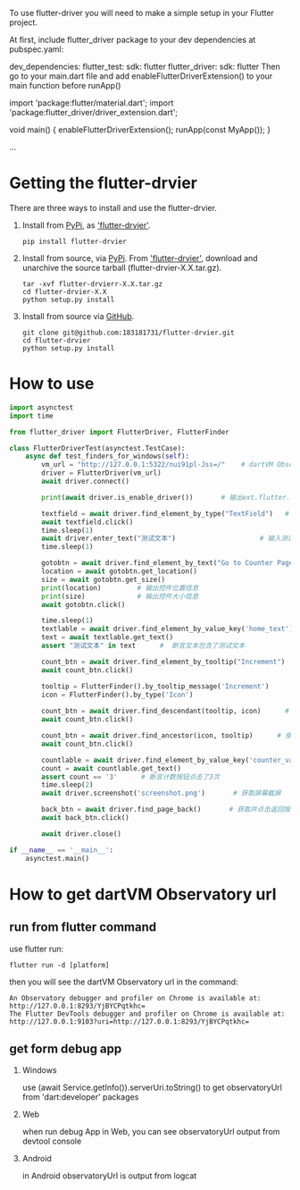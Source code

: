 To use flutter-driver you will need to make a simple setup in your Flutter project.

At first, include flutter_driver package to your dev dependencies at pubspec.yaml:

dev_dependencies:
  flutter_test:
    sdk: flutter
  flutter_driver:
    sdk: flutter
Then go to your main.dart file and add enableFlutterDriverExtension() to your main function before runApp()

import 'package:flutter/material.dart';
import 'package:flutter_driver/driver_extension.dart';

void main() {
  enableFlutterDriverExtension();
  runApp(const MyApp());
}

...

# Getting the flutter-drvier

There are three ways to install and use the flutter-drvier.

1. Install from [PyPi](https://pypi.org), as ['flutter-drvier'](https://pypi.org/project/flutter-drvier/).

    ```shell
    pip install flutter-drvier
    ```

2. Install from source, via [PyPi](https://pypi.org). From ['flutter-drvier'](https://pypi.org/project/flutter-drvier/),
download and unarchive the source tarball (flutter-drvier-X.X.tar.gz).

    ```shell
    tar -xvf flutter-drvierr-X.X.tar.gz
    cd flutter-drvier-X.X
    python setup.py install
    ```

3. Install from source via [GitHub](https://github.com/183181731/flutter-drvier).

    ```shell
    git clone git@github.com:183181731/flutter-drvier.git
    cd flutter-drvier
    python setup.py install
    ```

# How to use

```python
import asynctest
import time

from flutter_driver import FlutterDriver, FlutterFinder

class FlutterDriverTest(asynctest.TestCase):
    async def test_finders_for_windows(self):
        vm_url = "http://127.0.0.1:5322/nui91pl-Jss=/"    # dartVM Observatory url 
        driver = FlutterDriver(vm_url)
        await driver.connect()

        print(await driver.is_enable_driver())       # 输出ext.flutter.driver启用状态

        textfield = await driver.find_element_by_type("TextField")   # 获取并点击文本框控件
        await textfield.click()
        time.sleep(1)
        await driver.enter_text("测试文本")                     # 输入测试文本
        time.sleep(1)

        gotobtn = await driver.find_element_by_text("Go to Counter Page")     # 获取进入统计页面按钮并点击
        location = await gotobtn.get_location()
        size = await gotobtn.get_size()
        print(location)         # 输出控件位置信息
        print(size)             # 输出控件大小信息
        await gotobtn.click()

        time.sleep(1)
        textlable = await driver.find_element_by_value_key('home_text')    # 获取从上一页获取的文本信息
        text = await textlable.get_text()
        assert "测试文本" in text      #  断言文本包含了测试文本

        count_btn = await driver.find_element_by_tooltip("Increment")     # 获取并点击计数按钮控件
        await count_btn.click()

        tooltip = FlutterFinder().by_tooltip_message('Increment')     
        icon = FlutterFinder().by_type('Icon')
        
        count_btn = await driver.find_descendant(tooltip, icon)      # 使用子节点的方式定位计数按钮控件
        await count_btn.click()

        count_btn = await driver.find_ancestor(icon, tooltip)      # 使用祖先节点的方式定位计数按钮控件
        await count_btn.click()        

        countlable = await driver.find_element_by_value_key('counter_value')   # 获取计数统计显示数值
        count = await countlable.get_text()
        assert count == '3'      # 断言计数按钮点击了3次
        time.sleep(2)
        await driver.screenshot('screenshot.png')       # 获取屏幕截屏

        back_btn = await driver.find_page_back()       # 获取并点击返回按钮
        await back_btn.click()

        await driver.close()

if __name__ == '__main__':
    asynctest.main()
```

# How to get dartVM Observatory url

## run from flutter command

use flutter run:
```shell
flutter run -d [platform]
```
then you will see the dartVM Observatory url in the command:
```
An Observatory debugger and profiler on Chrome is available at: http://127.0.0.1:8293/YjBYCPqtkhc=
The Flutter DevTools debugger and profiler on Chrome is available at: http://127.0.0.1:9103?uri=http://127.0.0.1:8293/YjBYCPqtkhc=
```

## get form debug app

1. Windows

    use (await Service.getInfo()).serverUri.toString() to get observatoryUrl from 'dart:developer' packages

2. Web

      when run debug App in Web, you can see observatoryUrl output from devtool console

3. Android

    in Android observatoryUrl is output from logcat